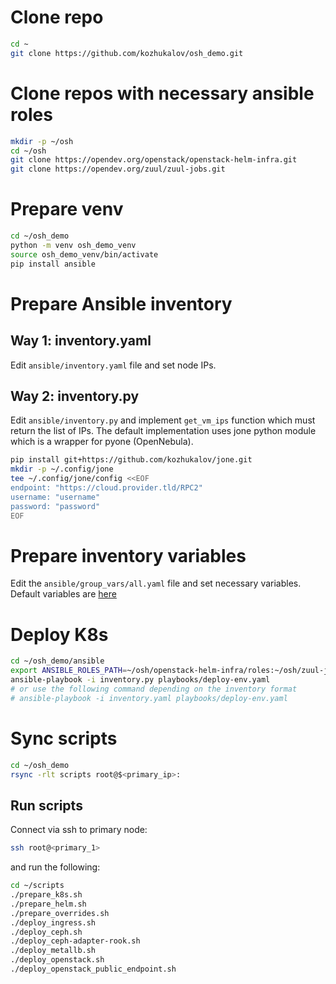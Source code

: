 # Clone repo
```bash
cd ~
git clone https://github.com/kozhukalov/osh_demo.git
```

# Clone repos with necessary ansible roles
```bash
mkdir -p ~/osh
cd ~/osh
git clone https://opendev.org/openstack/openstack-helm-infra.git
git clone https://opendev.org/zuul/zuul-jobs.git
```

# Prepare venv
```bash
cd ~/osh_demo
python -m venv osh_demo_venv
source osh_demo_venv/bin/activate
pip install ansible
```

# Prepare Ansible inventory

## Way 1: inventory.yaml
Edit `ansible/inventory.yaml` file and set node IPs.

## Way 2: inventory.py
Edit `ansible/inventory.py` and implement `get_vm_ips` function which must return the list of IPs. The default implementation uses jone python module which is a wrapper for pyone (OpenNebula).
```bash
pip install git+https://github.com/kozhukalov/jone.git
mkdir -p ~/.config/jone
tee ~/.config/jone/config <<EOF
endpoint: "https://cloud.provider.tld/RPC2"
username: "username"
password: "password"
EOF
```

# Prepare inventory variables
Edit the `ansible/group_vars/all.yaml` file and set necessary variables. Default variables are [here](https://opendev.org/openstack/openstack-helm-infra/src/branch/master/roles/deploy-env/defaults/main.yaml)

# Deploy K8s
```bash
cd ~/osh_demo/ansible
export ANSIBLE_ROLES_PATH=~/osh/openstack-helm-infra/roles:~/osh/zuul-jobs/roles
ansible-playbook -i inventory.py playbooks/deploy-env.yaml
# or use the following command depending on the inventory format
# ansible-playbook -i inventory.yaml playbooks/deploy-env.yaml
```

# Sync scripts
```bash
cd ~/osh_demo
rsync -rlt scripts root@$<primary_ip>:
```

## Run scripts
Connect via ssh to primary node:
```bash
ssh root@<primary_1>
```

and run the following:
```bash
cd ~/scripts
./prepare_k8s.sh
./prepare_helm.sh
./prepare_overrides.sh
./deploy_ingress.sh
./deploy_ceph.sh
./deploy_ceph-adapter-rook.sh
./deploy_metallb.sh
./deploy_openstack.sh
./deploy_openstack_public_endpoint.sh
```
